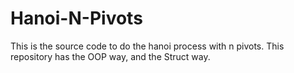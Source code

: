 # Hanoi-N-Pivots
This is the source code to do the hanoi process with n pivots.
This repository has the OOP way, and the Struct way.
